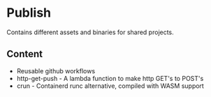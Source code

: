 # Publish
Contains different assets and binaries for shared projects.

## Content
 * Reusable github workflows
 * http-get-push - A lambda function to make http GET's to POST's
 * crun - Containerd runc alternative, compiled with WASM support
